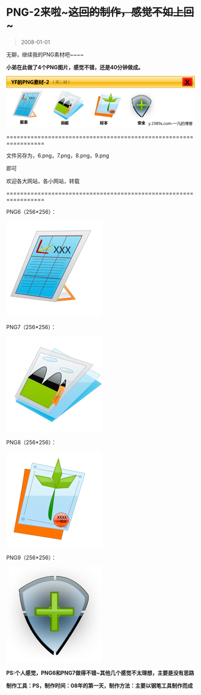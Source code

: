 # PNG-2来啦~~~这回的制作，感觉不如上回~~~ 

> 2008-01-01

<div class="pcs-article-content_ptkaiapt4bxy_baiduscarticle" id="detailArticleContent_ptkaiapt4bxy_baiduscarticle">
 <p>
  无聊，继续我的PNG素材吧~~~~
 </p>
 <p>
  <strong>
   小弟在此做了4个PNG图片，感觉不错，还是40分钟做成。
  </strong>
 </p>
 <p>
  <img class="blogimg" small="0" src="images/b7bcfae0299f1ca8e5f5499aeeec74f3.jpg"/>
 </p>
 <p>
  =================================================================
 </p>
 <p>
  文件另存为，6.png，7.png，8.png，9.png
 </p>
 <p>
  即可
 </p>
 <p>
  欢迎各大网站，各小网站，转载
 </p>
 <p>
  =================================================================
 </p>
 <p>
  PNG6（256*256）：
 </p>
 <img class="blogimg" small="0" src="images/f1c8bc5027cd424da20e5758bb74c0a5.jpg"/>
 <p>
  PNG7（256*256）：
 </p>
 <img class="blogimg" small="0" src="images/d433951b30e09f5e867ae65cd7dc4b51.jpg"/>
 <p>
  PNG8（256*256）：
 </p>
 <img class="blogimg" small="0" src="images/05064b0c52d5a614e8e20a0182e26fb1.jpg"/>
 <p>
  PNG9（256*256）：
 </p>
 <img class="blogimg" small="0" src="images/1af2db673ac78d6748a013a5236d60d4.jpg"/>
 <p>
 </p>
 <p>
  <strong>
   PS:个人感觉，PNG6和PNG7做得不错~其他几个感觉不太理想，主要是没有思路
  </strong>
 </p>
 <p>
  <strong>
   制作工具：PS，制作时间：08年的第一天，制作方法：主要以钢笔工具制作而成
  </strong>
 </p>
</div>



